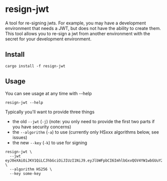 resign-jwt
==========

A tool for re-signing jwts. For example, you may have a development environment that needs a JWT, but does not have
the ability to create them. This tool allows you to re-sign a jwt from another environment with the secret for your
development environment.

Install
-------

```shell
cargo install -f resign-jwt
```

Usage
-----

You can see usage at any time with --help

```shell
resign-jwt --help
```

Typically you'll want to provide three things
- the old `--jwt` (`-j`) (note: you only need to provide the first two parts if you have security concerns)
- the `--algorithm` (`-a`) to use (currently only HSxxx algorithms below, see issues)
- the new `--key` (`-k`) to use for signing

```shell
resign-jwt \
  --jwt eyJ0eXAiOiJKV1QiLCJhbGciOiJIUzI1NiJ9.eyJlbWFpbCI6ImhlbGxvQGV4YW1wbGUuY29tIn0= \
  --algorithm HS256 \
  --key some-key
```

